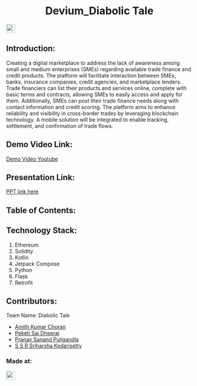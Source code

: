 <h1 align="center">Devium_Diabolic Tale</h1>
<p align="center">
</p>

<a href="https://hack36.com"> <img src="https://i.postimg.cc/FFwvfkGk/built-at-hack36.png" height=24px> </a>


## Introduction:
  Creating a digital marketplace to address the lack of awareness among small and medium enterprises (SMEs) regarding available trade finance and credit products. The platform will facilitate interaction between SMEs, banks, insurance companies, credit agencies, and marketplace lenders. Trade financiers can list their products and services online, complete with basic terms and contracts, allowing SMEs to easily access and apply for them. Additionally, SMEs can post their trade finance needs along with contact information and credit scoring. 
The platform aims to enhance reliability and visibility in cross-border trades by leveraging blockchain technology. A mobile solution will be integrated to enable tracking, settlement, and confirmation of trade flows.



  
## Demo Video Link:
  <a href="https://youtu.be/sarWAFoKkjE">Demo Video Youtube</a>
  
## Presentation Link:
  <a href="https://www.canva.com/design/DAGDAW9_ZTk/OqrH_mG_-OU8eFZYagw3ow/edit?utm_content=DAGDAW9_ZTk&utm_campaign=designshare&utm_medium=link2&utm_source=sharebutton"> PPT link here </a>
  
  
## Table of Contents:

## Technology Stack:
  1) Ethereum
  2) Solidity
  3) Kotlin
  4) Jetpack Compose
  5) Python
  6) Flask
  7) Retrofit
  

## Contributors:
Team Name: Diabolic Tale

* [Amith Kumar Choran](https://github.com/darkBlueLemon)
* [Peketi Sai Dheeraj](https://github.com/SaiDheerajPeketi)
* [Pranav Sanand Puligandla](https://github.com/Pra-San)
* [S S R Sriharsha Kedarisetty](https://github.com/TechGeno)


### Made at:
<a href="https://hack36.com"> <img src="https://i.postimg.cc/FFwvfkGk/built-at-hack36.png" height=24px> </a>
